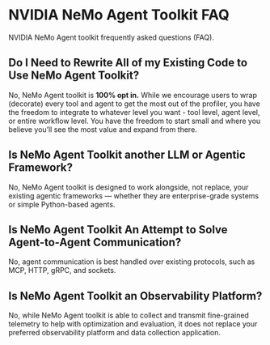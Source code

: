 <!--
SPDX-FileCopyrightText: Copyright (c) 2025, NVIDIA CORPORATION & AFFILIATES. All rights reserved.
SPDX-License-Identifier: Apache-2.0

Licensed under the Apache License, Version 2.0 (the "License");
you may not use this file except in compliance with the License.
You may obtain a copy of the License at

http://www.apache.org/licenses/LICENSE-2.0

Unless required by applicable law or agreed to in writing, software
distributed under the License is distributed on an "AS IS" BASIS,
WITHOUT WARRANTIES OR CONDITIONS OF ANY KIND, either express or implied.
See the License for the specific language governing permissions and
limitations under the License.
-->

# NVIDIA NeMo Agent Toolkit FAQ
NVIDIA NeMo Agent toolkit frequently asked questions (FAQ).

## Do I Need to Rewrite All of my Existing Code to Use NeMo Agent Toolkit?
No, NeMo Agent toolkit is **100% opt in.** While we encourage users to wrap (decorate) every tool and agent to get the most out of the profiler, you have the freedom to integrate to whatever level you want - tool level, agent level, or entire workflow level. You have the freedom to start small and where you believe you’ll see the most value and expand from there.

## Is NeMo Agent Toolkit another LLM or Agentic Framework?
No, NeMo Agent toolkit is designed to work alongside, not replace, your existing agentic frameworks — whether they are enterprise-grade systems or simple Python-based agents.

## Is NeMo Agent Toolkit An Attempt to Solve Agent-to-Agent Communication?
No, agent communication is best handled over existing protocols, such as MCP, HTTP, gRPC, and sockets.

## Is NeMo Agent Toolkit an Observability Platform?
No, while NeMo Agent toolkit is able to collect and transmit fine-grained telemetry to help with optimization and evaluation, it does not replace your preferred observability platform and data collection application.
